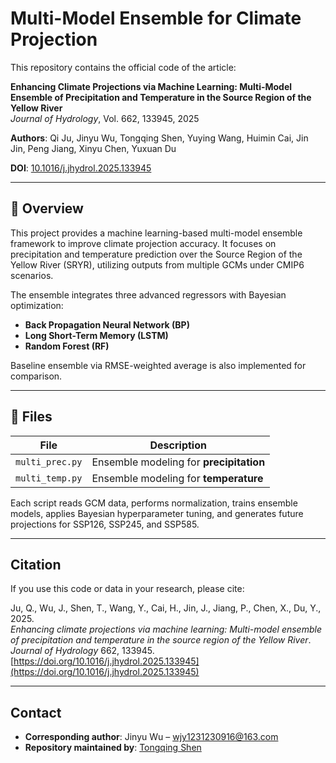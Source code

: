 # Multi-Model Ensemble for Climate Projection

This repository contains the official code of the article:

 **Enhancing Climate Projections via Machine Learning: Multi-Model Ensemble of Precipitation and Temperature in the Source Region of the Yellow River**  
 *Journal of Hydrology*, Vol. 662, 133945, 2025  
  
 **Authors**: Qi Ju, Jinyu Wu, Tongqing Shen, Yuying Wang, Huimin Cai, Jin Jin, Peng Jiang, Xinyu Chen, Yuxuan Du  
  
 **DOI**: [10.1016/j.jhydrol.2025.133945](https://doi.org/10.1016/j.jhydrol.2025.133945)

---

## 📘 Overview

This project provides a machine learning-based multi-model ensemble framework to improve climate projection accuracy. It focuses on precipitation and temperature prediction over the Source Region of the Yellow River (SRYR), utilizing outputs from multiple GCMs under CMIP6 scenarios.

The ensemble integrates three advanced regressors with Bayesian optimization:

- **Back Propagation Neural Network (BP)**
- **Long Short-Term Memory (LSTM)**
- **Random Forest (RF)**

Baseline ensemble via RMSE-weighted average is also implemented for comparison.

---

## 📁 Files

| File           | Description                             |
|----------------|-----------------------------------------|
| `multi_prec.py`| Ensemble modeling for **precipitation** |
| `multi_temp.py`| Ensemble modeling for **temperature**   |

Each script reads GCM data, performs normalization, trains ensemble models, applies Bayesian hyperparameter tuning, and generates future projections for SSP126, SSP245, and SSP585.

---

## Citation

If you use this code or data in your research, please cite:

 Ju, Q., Wu, J., Shen, T., Wang, Y., Cai, H., Jin, J., Jiang, P., Chen, X., Du, Y., 2025.  
 *Enhancing climate projections via machine learning: Multi-model ensemble of precipitation and temperature in the source region of the Yellow River*.  
 *Journal of Hydrology* 662, 133945.  
 [https://doi.org/10.1016/j.jhydrol.2025.133945](https://doi.org/10.1016/j.jhydrol.2025.133945)

---

## Contact

- **Corresponding author**: Jinyu Wu – wjy1231230916@163.com  
- **Repository maintained by**: [Tongqing Shen](https://github.com/TongqingShen)
